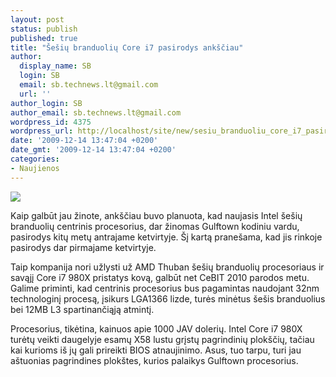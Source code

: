 ```yaml
---
layout: post
status: publish
published: true
title: "Šešių branduolių Core i7 pasirodys ankščiau"
author:
  display_name: SB
  login: SB
  email: sb.technews.lt@gmail.com
  url: ''
author_login: SB
author_email: sb.technews.lt@gmail.com
wordpress_id: 4375
wordpress_url: http://localhost/site/new/sesiu_branduoliu_core_i7_pasirodys_anksciau/
date: '2009-12-14 13:47:04 +0200'
date_gmt: '2009-12-14 13:47:04 +0200'
categories:
- Naujienos
---
```

<div class="imgright"><img src="http://t3.gstatic.com/images?q=tbn:bv2n9fqpgsOwYM:http://i245.photobucket.com/albums/gg73/BrickGamers/tech/2009-i7-logo.png"  /></div>
<p>Kaip galbūt jau žinote, ankščiau buvo planuota, kad naujasis Intel šešių branduolių centrinis procesorius, dar žinomas Gulftown kodiniu vardu, pasirodys kitų metų antrajame ketvirtyje. Šį kartą pranešama, kad jis rinkoje pasirodys dar pirmajame ketvirtyje.</p>
<p>Taip kompanija nori užlysti už AMD Thuban šešių branduolių procesoriaus ir savąjį Core i7 980X pristatys kovą, galbūt net CeBIT 2010 parodos metu. Galime priminti, kad centrinis procesorius bus pagamintas naudojant 32nm technologinį procesą, įsikurs LGA1366 lizde, turės minėtus šešis branduolius bei 12MB L3 spartinančiąją atmintį.</p>
<p>Procesorius, tikėtina, kainuos apie 1000 JAV dolerių. Intel Core i7 980X turėtų veikti daugelyje esamų X58 lustu grįstų pagrindinių plokščių, tačiau kai kurioms iš jų gali prireikti BIOS atnaujinimo. Asus, tuo tarpu, turi jau aštuonias pagrindines plokštes, kurios palaikys Gulftown procesorius.<br /></p>
